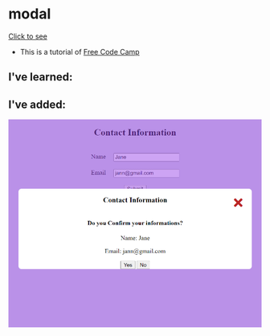 # modal

[Click to see]()

- This is a tutorial of [Free Code Camp](https://www.youtube.com/watch?v=3PHXvlpOkf4&list=WL&index=21&t=21s)


## I've learned:

## I've added:


![.](ss.png)
